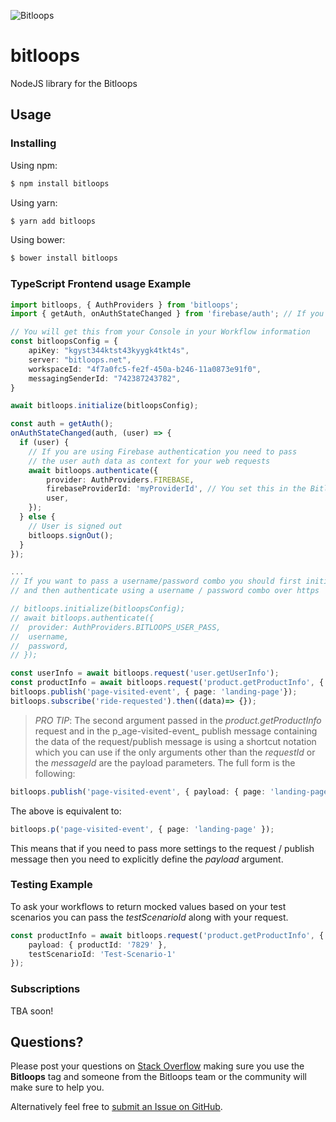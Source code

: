 ![Bitloops](https://bitloops.com/assets/img/bitloops-logo_320x80.png)

# bitloops
NodeJS library for the Bitloops

## Usage 

### Installing

Using npm: 

```bash
$ npm install bitloops
```

Using yarn:
```bash
$ yarn add bitloops
```

Using bower: 
```bash
$ bower install bitloops
```

### TypeScript Frontend usage Example
```ts
import bitloops, { AuthProviders } from 'bitloops';
import { getAuth, onAuthStateChanged } from 'firebase/auth'; // If you are using Firebase

// You will get this from your Console in your Workflow information
const bitloopsConfig = {
	apiKey: "kgyst344ktst43kyygk4tkt4s",
	server: "bitloops.net",
	workspaceId: "4f7a0fc5-fe2f-450a-b246-11a0873e91f0",
	messagingSenderId: "742387243782",
}

await bitloops.initialize(bitloopsConfig);

const auth = getAuth();
onAuthStateChanged(auth, (user) => {
  if (user) {
    // If you are using Firebase authentication you need to pass
	// the user auth data as context for your web requests
    await bitloops.authenticate({ 
		provider: AuthProviders.FIREBASE, 
		firebaseProviderId: 'myProviderId', // You set this in the Bitloops Console
		user,
	});
  } else {
    // User is signed out
    bitloops.signOut();
  }
});

...
// If you want to pass a username/password combo you should first initialize
// and then authenticate using a username / password combo over https

// bitloops.initialize(bitloopsConfig);
// await bitloops.authenticate({ 
// 	provider: AuthProviders.BITLOOPS_USER_PASS, 
// 	username, 
// 	password,
// });

const userInfo = await bitloops.request('user.getUserInfo');
const productInfo = await bitloops.request('product.getProductInfo', { productId: '7829' });
bitloops.publish('page-visited-event', { page: 'landing-page'});
bitloops.subscribe('ride-requested').then((data)=> {});
```

> _PRO TIP_: The second argument passed in the _product.getProductInfo_ request and in the p_age-visited-event_ publish message containing the data of the request/publish message is using a shortcut notation which you can use if the only arguments other than the _requestId_ or the _messageId_ are the payload parameters. The full form is the following:

```ts
bitloops.publish('page-visited-event', { payload: { page: 'landing-page' } } );
```
>
The above is equivalent to:
```ts
bitloops.p('page-visited-event', { page: 'landing-page' });
```


This means that if you need to pass more settings to the request / publish message then you need to explicitly define the _payload_ argument.

### Testing Example

To ask your workflows to return mocked values based on your test scenarios you can pass the _testScenarioId_ along with your request.

```ts
const productInfo = await bitloops.request('product.getProductInfo', {
	payload: { productId: '7829' }, 
	testScenarioId: 'Test-Scenario-1'
});
```

### Subscriptions

TBA soon!

## Questions?

Please post your questions on [Stack Overflow](https://stackoverflow.com) making sure you use the **Bitloops** tag and someone from the Bitloops team or the community will make sure to help you. 

Alternatively feel free to [submit an Issue on GitHub](https://github.com/bitloops/node-bitloops/issues/new).
